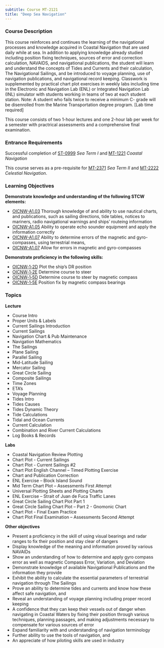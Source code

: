 ```yaml
---
subtitle: Course MT-2121
title: "Deep Sea Navigation"
---
```


### Course Description

This course reinforces and continues the learning of the navigational processes and knowledge acquired in Coastal Navigation that are used daily while at sea.  In addition to applying knowledge already studied including position fixing techniques, sources of error and correction calculation, NAVAIDS, and navigational publications, the student will learn and understand the concepts of Tides and Currents and their calculation, The Navigational Sailings, and be introduced to voyage planning, use of navigation publications, and navigational record keeping.  Classwork is supplemented by practical chart plot exercises in weekly labs including time in the Electronic and Navigation Lab (ENL) or Integrated Navigation Lab (INL) simulator with students working in teams of two at each student station.  Note:  A student who fails twice to receive a minimum C- grade will be disenrolled from the Marine Transportation degree program. [Lab time required]


This course consists of two 1-hour lectures and one 2-hour lab per week for a semester with practrical assessments and a comprehensive final examination.

### Entrance Requirements

Successful completion of [ST-0999](st-0999.html) *Sea Term I* and  [MT-1221](mt-1221.html) *Coastal Navigation*

This course serves as a pre-requisite for [MT-2371](mt-2371.html) *Sea Term II*  and  [MT-2222](mt-2222.html) *Celestial Navigation*.


### Learning Objectives

**Demonstrate knowledge and understanding of the following STCW elements:**

* [OICNW-A1.03](21#OICNW-A1\.03) Thorough knowledge of and ability to use nautical charts, and publications, such as sailing directions, tide tables, notices to mariners, radio navigational warnings and ships’ routeing information
* [OICNW-A1.05](21#OICNW-A1\.05) Ability to operate echo sounder equipment and apply the information correctly
* [OICNW-A1.07](21#OICNW-A1\.07) Ability to determine errors of the magnetic and gyro-compasses, using terrestrial means, 
* [OICNW-A1.07](21#OICNW-A1\.07) Allow for errors in magnetic and gyro-compasses

**Demonstrate proficiency in the following skills:**

* [OICNW‑1‑2D](OICNW-1-2D) Plot the ship’s DR position
* [OICNW‑1‑2E](OICNW-1-2E) Determine course to steer
* [OICNW‑1‑5D](OICNW-1-5D) Determine course to steer by magnetic compass
* [OICNW‑1‑5E](OICNW-1-5E) Position fix by magnetic compass bearings

### Topics

**Lecture**

*  Course Intro
*  Proper Units & Labels 
*  Current Sailings Introduction
*  Current Sailings
*  Navigation Chart & Pub Maintenance
*  Navigation Mathematics
*  The Sailings
*  Plane Sailing
*  Parallel Sailing
*  Mid-Latitude Sailing
*  Mercator Sailing
*  Great Circle Sailing
*  Composite Sailings
*  Time Zones
*  ETA’s
*  Voyage Planning
*  Tides Intro
*  Tides Causes
*  Tides Dynamic Theory
*  Tide Calculations
*  Tidal and Ocean Currents
*  Current Calculation
*  Combination and River Current Calculations
*  Log Books & Records

**Labs**

*  Coastal Navigation Review Plotting
*  Chart Plot - Current Sailings
*  Chart Plot - Current Sailings #2
*  Chart Plot English Channel – Timed Plotting Exercise
*  Chart and Publication Correction
*  ENL Exercise – Block Island Sound
*  Mid Term Chart Plot – Assessments First Attempt
*  Universal Plotting Sheets and Plotting  Charts
*  ENL Exercise – Strait of Juan de Fuca Traffic Lanes
*  Great Circle Sailing Chart Plot Part 1  
*  Great Circle Sailing Chart Plot – Part 2 - Gnomonic Chart
*  Chart Plot - Final Exam Practice
*  Chart Plot Final Examination – Assessments Second Attempt


**Other objectives**


*  Present a proficiency in the skill of using visual bearings and radar ranges to fix their position and stay clear of dangers
*  Display knowledge of the meaning and information proved by various NAVAIDs
*  Show an understanding of how to determine and apply gyro compass error as well as magnetic Compass Error, Variation, and Deviation
*  Demonstrate knowledge of available Navigational Publications and the information they provide
*  Exhibit the ability to calculate the essential parameters of terrestrial navigation through The Sailings
*  Prove an ability to determine tides and currents and know how these affect safe navigation, and 
*  Reveal an understanding of voyage planning including proper record keeping
*  A confidence that they can keep their vessels out of danger when navigating in Coastal Waters by fixing their position through various techniques, planning passages, and making adjustments necessary to compensate for various sources of error
*  Expand familiarity with and understanding of navigation terminology
*  Further ability to use the tools of navigation, and
*  An appreciate of how piloting skills are used in industry



